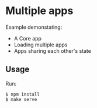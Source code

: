 # Multiple apps

Example demonstating:

* A Core app
* Loading multiple apps
* Apps sharing each other's state

## Usage

Run:

```
$ npm install
$ make serve
```
